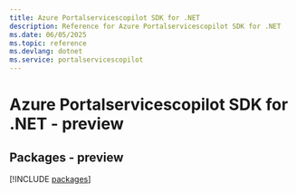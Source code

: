 ```yaml
---
title: Azure Portalservicescopilot SDK for .NET
description: Reference for Azure Portalservicescopilot SDK for .NET
ms.date: 06/05/2025
ms.topic: reference
ms.devlang: dotnet
ms.service: portalservicescopilot
---
```

# Azure Portalservicescopilot SDK for .NET - preview
## Packages - preview
[!INCLUDE [packages](portalservicescopilot-index.md)]